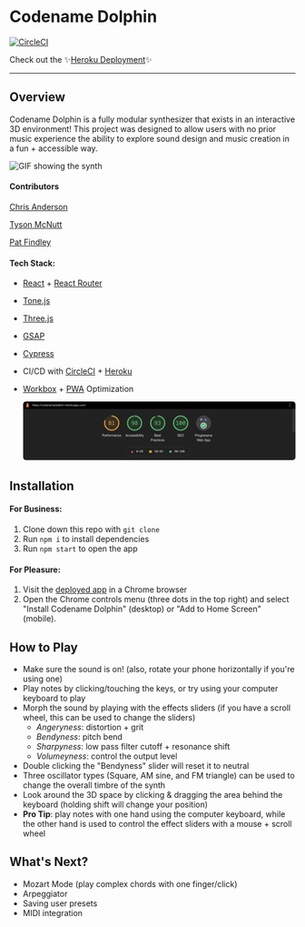 # Codename Dolphin 
[![CircleCI](https://circleci.com/gh/mistercanderson/codename-dolphin/tree/main.svg?style=shield)](https://circleci.com/gh/mistercanderson/codename-dolphin/tree/main)

Check out the ✨[Heroku Deployment](https://codenamedolphin.herokuapp.com/)✨

---

## Overview

Codename Dolphin is a fully modular synthesizer that exists in an interactive 3D environment! This project was designed to allow users with no prior music experience the ability to explore sound design and music creation in a fun + accessible way.

![GIF showing the synth](src/assets/synth_main.gif)

#### Contributors

[Chris Anderson](https://github.com/mistercanderson "Chris's GitHub")

[Tyson McNutt](https://github.com/tysnj "Tyson's GitHub")

[Pat Findley](https://github.com/Patfindley "Pat's GitHub")

#### Tech Stack:

- [React](https://reactjs.org/) + [React Router](https://reactrouter.com/)
- [Tone.js](https://tonejs.github.io/)
- [Three.js](https://threejs.org/)
- [GSAP](https://greensock.com/gsap/)
- [Cypress](https://www.cypress.io/)
- CI/CD with [CircleCI](circleci.com) + [Heroku](heroku.com)
- [Workbox](https://developers.google.com/web/tools/workbox) + [PWA](https://developer.mozilla.org/en-US/docs/Web/Progressive_web_apps) Optimization

  <img src='src/assets/pwa.png' alt='Codename Dolphin Lighthouse Audit' width='600' style="border-radius: 5px;"/>

## Installation

#### For Business:

1. Clone down this repo with `git clone`
2. Run `npm i` to install dependencies
3. Run `npm start` to open the app

#### For Pleasure:

1. Visit the [deployed app](https://codenamedolphin.herokuapp.com/) in a Chrome browser
2. Open the Chrome controls menu (three dots in the top right) and select "Install Codename Dolphin" (desktop) or "Add to Home Screen" (mobile).

## How to Play

- Make sure the sound is on! (also, rotate your phone horizontally if you're using one)
- Play notes by clicking/touching the keys, or try using your computer keyboard to play
- Morph the sound by playing with the effects sliders (if you have a scroll wheel, this can be used to change the sliders)
  - *Angeryness*: distortion + grit
  - *Bendyness*: pitch bend
  - *Sharpyness*: low pass filter cutoff + resonance shift
  - *Volumeyness*: control the output level 
- Double clicking the "Bendyness" slider will reset it to neutral
- Three oscillator types (Square, AM sine, and FM triangle) can be used to change the overall timbre of the synth
- Look around the 3D space by clicking & dragging the area behind the keyboard (holding shift will change your position)
- **Pro Tip**: play notes with one hand using the computer keyboard, while the other hand is used to control the effect sliders with a mouse + scroll wheel

## What's Next?

- Mozart Mode (play complex chords with one finger/click)
- Arpeggiator
- Saving user presets
- MIDI integration
